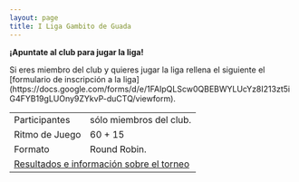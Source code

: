 ```yaml
---
layout: page
title: I Liga Gambito de Guada
---
```

<p><b>¡Apuntate al club para jugar la liga!</b></p> Si eres miembro del club y quieres jugar la liga rellena el siguiente el [formulario de inscripción a la liga](https://docs.google.com/forms/d/e/1FAIpQLScw0QBEBWYLUcYz8I213zt5iG4FYB19gLUOny9ZYkvP-duCTQ/viewform). 

<table class="table table-striped">
    <tbody><tr><td>Participantes</td><td>sólo miembros del club.</td></tr>
    <tr><td>Ritmo de Juego</td><td>60 + 15</td></tr>
    <tr><td>Formato</td><td>Round Robin.</td></tr>
    <tr><td colspan="2"><a href="https://info64.org/i-torneo-club-gambito-de-guada">Resultados e información sobre el torneo</a></td></tr>
</tbody></table>